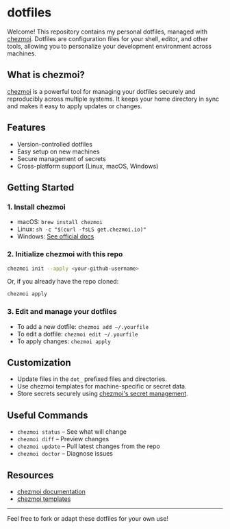 # dotfiles

Welcome! This repository contains my personal dotfiles, managed with [chezmoi](https://www.chezmoi.io/). Dotfiles are configuration files for your shell, editor, and other tools, allowing you to personalize your development environment across machines.

## What is chezmoi?

[chezmoi](https://www.chezmoi.io/) is a powerful tool for managing your dotfiles securely and reproducibly across multiple systems. It keeps your home directory in sync and makes it easy to apply updates or changes.

## Features

- Version-controlled dotfiles
- Easy setup on new machines
- Secure management of secrets
- Cross-platform support (Linux, macOS, Windows)

## Getting Started

### 1. Install chezmoi

- macOS: `brew install chezmoi`
- Linux: `sh -c "$(curl -fsLS get.chezmoi.io)"`
- Windows: [See official docs](https://www.chezmoi.io/install/)

### 2. Initialize chezmoi with this repo

```sh
chezmoi init --apply <your-github-username>
```
Or, if you already have the repo cloned:
```sh
chezmoi apply
```

### 3. Edit and manage your dotfiles

- To add a new dotfile: `chezmoi add ~/.yourfile`
- To edit a dotfile: `chezmoi edit ~/.yourfile`
- To apply changes: `chezmoi apply`

## Customization

- Update files in the `dot_` prefixed files and directories.
- Use chezmoi templates for machine-specific or secret data.
- Store secrets securely using [chezmoi's secret management](https://www.chezmoi.io/user-guide/secrets/).

## Useful Commands

- `chezmoi status` – See what will change
- `chezmoi diff` – Preview changes
- `chezmoi update` – Pull latest changes from the repo
- `chezmoi doctor` – Diagnose issues

## Resources

- [chezmoi documentation](https://www.chezmoi.io/docs/)
- [chezmoi templates](https://www.chezmoi.io/user-guide/templates/)

---

Feel free to fork or adapt these dotfiles for your own use!